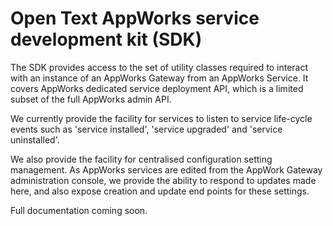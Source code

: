 # Open Text AppWorks service development kit (SDK)

The SDK provides access to the set of utility classes required to interact with an instance of an AppWorks Gateway from an AppWorks Service. It covers AppWorks dedicated service deployment API, which is a limited subset of the full AppWorks admin API.

We currently provide the facility for services to listen to service life-cycle events such as 'service installed', 'service upgraded' and 'service uninstalled'.

We also provide the facility for centralised configuration setting management. As AppWorks services are edited from the AppWork Gateway administration console, we provide the ability to respond to updates made here, and also expose creation and update end points for these settings.

Full documentation coming soon.
